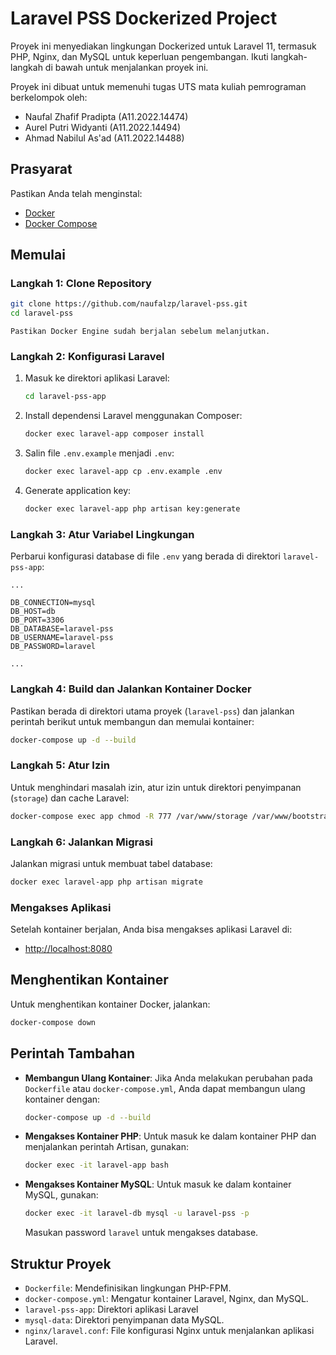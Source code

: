 # Laravel PSS Dockerized Project

Proyek ini menyediakan lingkungan Dockerized untuk Laravel 11, termasuk PHP, Nginx, dan MySQL untuk keperluan pengembangan. Ikuti langkah-langkah di bawah untuk menjalankan proyek ini.

Proyek ini dibuat untuk memenuhi tugas UTS mata kuliah pemrograman berkelompok oleh:

- Naufal Zhafif Pradipta (A11.2022.14474)
- Aurel Putri Widyanti (A11.2022.14494)
- Ahmad Nabilul As'ad (A11.2022.14488)

## Prasyarat

Pastikan Anda telah menginstal:

- [Docker](https://docs.docker.com/get-docker/)
- [Docker Compose](https://docs.docker.com/compose/install/)

## Memulai

### Langkah 1: Clone Repository

```bash
git clone https://github.com/naufalzp/laravel-pss.git
cd laravel-pss
```

`Pastikan Docker Engine sudah berjalan sebelum melanjutkan.`

### Langkah 2: Konfigurasi Laravel

1. Masuk ke direktori aplikasi Laravel:

   ```bash
   cd laravel-pss-app
   ```

2. Install dependensi Laravel menggunakan Composer:

   ```bash
   docker exec laravel-app composer install
   ```

3. Salin file `.env.example` menjadi `.env`:

   ```bash
   docker exec laravel-app cp .env.example .env
   ```

4. Generate application key:

   ```bash
   docker exec laravel-app php artisan key:generate
   ```

### Langkah 3: Atur Variabel Lingkungan

Perbarui konfigurasi database di file `.env` yang berada di direktori `laravel-pss-app`:

```env
...

DB_CONNECTION=mysql
DB_HOST=db
DB_PORT=3306
DB_DATABASE=laravel-pss
DB_USERNAME=laravel-pss
DB_PASSWORD=laravel

...
```

### Langkah 4: Build dan Jalankan Kontainer Docker

Pastikan berada di direktori utama proyek (`laravel-pss`) dan jalankan perintah berikut untuk membangun dan memulai kontainer:

```bash
docker-compose up -d --build
```

### Langkah 5: Atur Izin

Untuk menghindari masalah izin, atur izin untuk direktori penyimpanan (`storage`) dan cache Laravel:

```bash
docker-compose exec app chmod -R 777 /var/www/storage /var/www/bootstrap/cache
```

### Langkah 6: Jalankan Migrasi

Jalankan migrasi untuk membuat tabel database:

```bash
docker exec laravel-app php artisan migrate
```

### Mengakses Aplikasi

Setelah kontainer berjalan, Anda bisa mengakses aplikasi Laravel di:

- [http://localhost:8080](http://localhost:8080)

## Menghentikan Kontainer

Untuk menghentikan kontainer Docker, jalankan:

```bash
docker-compose down
```

## Perintah Tambahan

- **Membangun Ulang Kontainer**: Jika Anda melakukan perubahan pada `Dockerfile` atau `docker-compose.yml`, Anda dapat membangun ulang kontainer dengan:

  ```bash
  docker-compose up -d --build
  ```

- **Mengakses Kontainer PHP**: Untuk masuk ke dalam kontainer PHP dan menjalankan perintah Artisan, gunakan:

  ```bash
  docker exec -it laravel-app bash
  ```

- **Mengakses Kontainer MySQL**: Untuk masuk ke dalam kontainer MySQL, gunakan:

  ```bash
  docker exec -it laravel-db mysql -u laravel-pss -p
  ```

  Masukan password `laravel` untuk mengakses database.

## Struktur Proyek

- `Dockerfile`: Mendefinisikan lingkungan PHP-FPM.
- `docker-compose.yml`: Mengatur kontainer Laravel, Nginx, dan MySQL.
- `laravel-pss-app`: Direktori aplikasi Laravel
- `mysql-data`: Direktori penyimpanan data MySQL.
- `nginx/laravel.conf`: File konfigurasi Nginx untuk menjalankan aplikasi Laravel.
